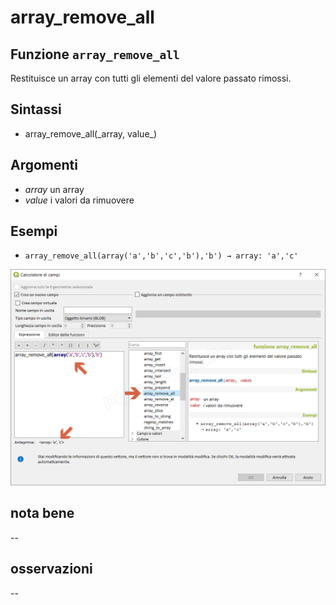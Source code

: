 # array\_remove\_all

## Funzione `array_remove_all`

Restituisce un array con tutti gli elementi del valore passato rimossi.

## Sintassi

* array_remove\_all\(\_array, value_\)

## Argomenti

* _array_ un array
* _value_ i valori da rimuovere

## Esempi

* `array_remove_all(array('a','b','c','b'),'b') → array: 'a','c'`

![](../../../.gitbook/assets/array_remove_all1.png)

## nota bene

--

## osservazioni

--

